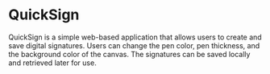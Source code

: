 # QuickSign
QuickSign is a simple web-based application that allows users to create and save digital signatures. Users can change the pen color, pen thickness, and the background color of the canvas. The signatures can be saved locally and retrieved later for use.
